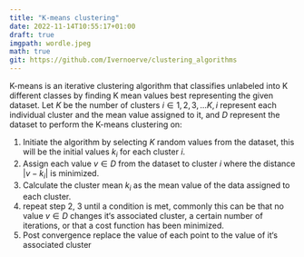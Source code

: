 ```yaml
---
title: "K-means clustering"
date: 2022-11-14T10:55:17+01:00
draft: true
imgpath: wordle.jpeg
math: true
git: https://github.com/Ivernoerve/clustering_algorithms
---
```


K-means is an iterative clustering algorithm that classifies unlabeled into K different classes by finding K mean values best representing the given dataset.
Let $K$ be the number of clusters $i ∈ {1, 2, 3, . . . K}, i$ represent each individual cluster and the mean value assigned to it, and $D$ represent the dataset to perform the K-means clustering on:

1. Initiate the algorithm by selecting $K$ random values from the dataset, this will be the initial values $k_i$ for each cluster $i$.
2. Assign each value $v ∈ D$ from the dataset to cluster $i$ where the distance $|v − k_i|$ is minimized.
3. Calculate the cluster mean $k_i$ as the mean value of the data assigned to each cluster.
4. repeat step 2, 3 until a condition is met, commonly this can be that no value $v ∈ D$ changes it‘s associated cluster, a certain number of iterations, or that a cost function has been minimized.
5. Post convergence replace the value of each point to the value of it‘s associated cluster